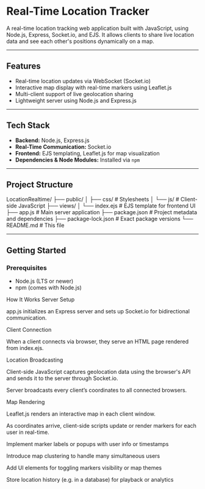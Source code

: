 # Real-Time Location Tracker

A real-time location tracking web application built with JavaScript, using Node.js, Express, Socket.io, and EJS. It allows clients to share live location data and see each other's positions dynamically on a map.

---

##  Features

-  Real-time location updates via WebSocket (Socket.io)  
-  Interactive map display with real-time markers using Leaflet.js  
-  Multi-client support of live geolocation sharing  
-  Lightweight server using Node.js and Express.js

---

##  Tech Stack

- **Backend:** Node.js, Express.js  
- **Real-Time Communication:** Socket.io  
- **Frontend:** EJS templating, Leaflet.js for map visualization  
- **Dependencies & Node Modules:** Installed via `npm`

---

##  Project Structure

LocationRealtime/
├── public/
│ ├── css/ # Stylesheets
│ └── js/ # Client-side JavaScript
├── views/
│ └── index.ejs # EJS template for frontend UI
├── app.js # Main server application
├── package.json # Project metadata and dependencies
├── package-lock.json # Exact package versions
└── README.md # This file


---

##  Getting Started

### Prerequisites

- Node.js (LTS or newer)  
- npm (comes with Node.js)


How It Works
Server Setup

app.js initializes an Express server and sets up Socket.io for bidirectional communication.

Client Connection

When a client connects via browser, they serve an HTML page rendered from index.ejs.

Location Broadcasting

Client-side JavaScript captures geolocation data using the browser's API and sends it to the server through Socket.io.

Server broadcasts every client’s coordinates to all connected browsers.

Map Rendering

Leaflet.js renders an interactive map in each client window.

As coordinates arrive, client-side scripts update or render markers for each user in real-time.



Implement marker labels or popups with user info or timestamps

Introduce map clustering to handle many simultaneous users

Add UI elements for toggling markers visibility or map themes

Store location history (e.g. in a database) for playback or analytics
